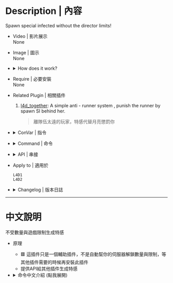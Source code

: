 # Description | 內容
Spawn special infected without the director limits!

* Video | 影片展示
<br/>None

* Image | 圖示
<br/>None

* <details><summary>How does it work?</summary>

	* 🟥 This plugin does not unlock your server special infected limit automatically. Don't install this plugin until other plugins require this plugin
	* Provide API for other plugins to help spawn special infected without the director limits.
	* Admin can type ```!sm_mdzs``` to open menu to spawn special infected without the director limits.
</details>

* Require | 必要安裝
<br/>None

* Related Plugin | 相關插件
	1. [l4d_together](https://github.com/fbef0102/Game-Private_Plugin/tree/main/l4d_together): A simple anti - runner system , punish the runner by spawn SI behind her.
		> 離隊伍太遠的玩家，特感代替月亮懲罰你

* <details><summary>ConVar | 指令</summary>

	None
</details>

* <details><summary>Command | 命令</summary>

	* **Spawn a special infected, bypassing the limit enforced by the game. (ADM required: ADMFLAG_CHEATS)**
		```php
		sm_dzspawn <witch|witch_bride|smoker|boomer|hunter|spitter|jockey|charger|tank|infected> <number> <0:Crosshair, 1:Self Position>
		```

	* **Open a menu to spawn a special infected, bypassing the limit enforced by the game. (ADM required: ADMFLAG_CHEATS)**
		```php
		sm_mdzs
		```
</details>

* <details><summary>API | 串接</summary>

	* ```scripting\include\spawn_infected_nolimit.inc```
		```php
		Registers a library name: spawn_infected_nolimit
		```
</details>

* Apply to | 適用於
	```
	L4D1
	L4D2
	```

* <details><summary>Changelog | 版本日誌</summary>

	* v1.2h (2024-2-14)
		* Safetly create entity if server too many entities 

	* v1.1h (2024-1-27)
		* Updated L4D1 Gamedata 

	* v1.0h (2023-10-27)
		* Add inc file

	* v1.2.4 (2023-5-10)
		* Update API

	* v1.2.3 (2023-3-12)
		* Create Native API

	* v1.2.2
		* [Original Plugin by Shadowysn](https://forums.alliedmods.net/showthread.php?t=320849)
</details>

- - - -
# 中文說明
不受數量與遊戲限制生成特感

* 原理
	* 🟥 這插件只是一個輔助插件，不是自動幫你的伺服器解鎖數量與限制，等其他插件需要的時候再安裝此插件
	* 提供API給其他插件生成特感

* <details><summary>命令中文介紹 (點我展開)</summary>

	* **生成特感, 不會受到導演系統限制 (權限: ADMFLAG_CHEATS)**
		```php
		sm_dzspawn <witch|witch_bride|smoker|boomer|hunter|spitter|jockey|charger|tank|infected> <數量> <0:準心指向, 1:自己身上>
		```

	* **打開菜單生成特感, 不會受到導演系統限制 (權限: ADMFLAG_CHEATS)**
		```php
		sm_mdzs
		```
</details>

